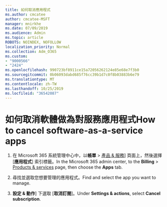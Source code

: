 ```yaml
---
title: 如何取消應用程式
ms.author: cmcatee
author: cmcatee-MSFT
manager: mnirkhe
ms.date: 07/09/2019
ms.audience: Admin
ms.topic: article
ROBOTS: NOINDEX, NOFOLLOW
localization_priority: Normal
ms.collection: Adm_O365
ms.custom:
- "9000566"
- "2424"
ms.openlocfilehash: 990723bf8911ce15a72056262124e85e68e7f3b0
ms.sourcegitcommit: 0b06093dabd685f76cc39b1d7c0f8b03883b6e79
ms.translationtype: MT
ms.contentlocale: zh-TW
ms.lasthandoff: 10/25/2019
ms.locfileid: "36542087"
---
```

# <a name="how-to-cancel-software-as-a-service-apps"></a><span data-ttu-id="00d53-102">如何取消軟體做為對服務應用程式</span><span class="sxs-lookup"><span data-stu-id="00d53-102">How to cancel software-as-a-service apps</span></span> 

1. <span data-ttu-id="00d53-103">在 Microsoft 365 系統管理中心中，以**帳單** > [產品 & 服務](https://go.microsoft.com/fwlink/p/?linkid=842054)] 頁面上，然後選擇 [**應用程式**] 索引標籤。</span><span class="sxs-lookup"><span data-stu-id="00d53-103">In the Microsoft 365 admin center, to the **Billing** > [Products & services](https://go.microsoft.com/fwlink/p/?linkid=842054) page, then choose the **Apps** tab.</span></span>

2. <span data-ttu-id="00d53-104">尋找並選取您想要管理的應用程式。</span><span class="sxs-lookup"><span data-stu-id="00d53-104">Find and select the app you want to manage.</span></span>

3. <span data-ttu-id="00d53-105">**設定 & 動作**] 下選取 [**取消訂閱**]。</span><span class="sxs-lookup"><span data-stu-id="00d53-105">Under **Settings & actions**, select **Cancel subscription**.</span></span>